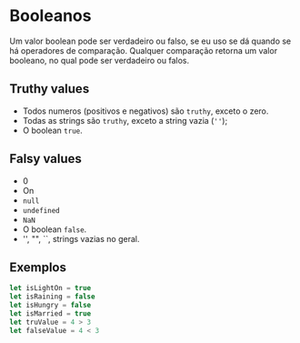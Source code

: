 # Booleanos
Um valor boolean pode ser verdadeiro ou falso, se eu uso se dá quando se há operadores de comparação. Qualquer comparação retorna um valor booleano, no qual pode ser verdadeiro ou falos.

## Truthy values
- Todos numeros (positivos e negativos) são `truthy`, exceto o zero.
- Todas as strings são `truthy`, exceto a string vazia (`''`);
- O boolean `true`.

## Falsy values
- 0
- On
- `null`
- `undefined`
- `NaN`
- O boolean `false`.
- '', "", ``, strings vazias no geral.

## Exemplos
```js
let isLightOn = true
let isRaining = false
let isHungry = false
let isMarried = true
let truValue = 4 > 3   
let falseValue = 4 < 3
```